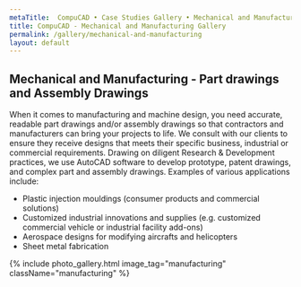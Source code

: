 ```yaml
---
metaTitle:  CompuCAD • Case Studies Gallery • Mechanical and Manufacturing
title: CompuCAD - Mechanical and Manufacturing Gallery
permalink: /gallery/mechanical-and-manufacturing
layout: default
---
```


## Mechanical and Manufacturing - Part drawings and Assembly Drawings

When it comes to manufacturing and machine design, you need accurate, readable part drawings and/or assembly drawings so that contractors and manufacturers can bring your projects to life. We consult with our clients to ensure they receive designs that meets their specific business, industrial or commercial requirements. Drawing on diligent Research & Development practices, we use AutoCAD software to develop prototype, patent drawings, and complex part and assembly drawings. Examples of various applications include:

 - Plastic injection mouldings (consumer products and commercial solutions)
 - Customized industrial innovations and supplies (e.g. customized commercial vehicle or industrial facility add-ons)  
 - Aerospace designs for modifying aircrafts and helicopters 
 - Sheet metal fabrication 

{% include photo_gallery.html image_tag="manufacturing" className="manufacturing" %}